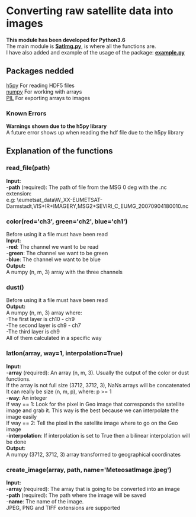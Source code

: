 # Converting raw satellite data into images
**This module has been developed for Python3.6**  
The main module is [**SatImg.py**](SatImg.py), is where all the functions are.  
I have also added and example of the usage of the package: [**example.py**](example.py)  
  
## Packages nedded
[h5py](http://www.h5py.org/)    For reading HDF5 files  
[numpy](http://www.numpy.org/)    For working with arrays  
[PIL](https://pillow.readthedocs.io/en/latest/)   For exporting arrays to images  
  
### Known Errors
**Warnings shown due to the h5py library**  
A future error shows up when reading the hdf file due to the h5py library  

## Explanation of the functions
### **read_file(path)**
**Input:**  
    -**path** (required): The path of file from the MSG 0 deg with the .nc extension:  
e.g:    \eumetsat_data\W_XX-EUMETSAT-Darmstadt,VIS+IR+IMAGERY,MSG2+SEVIRI_C_EUMG_20070904180010.nc  


### **color(red='ch3', green='ch2', blue='ch1')**
Before using it a file must have been read  
**Input:**  
    -**red**: The channel we want to be read  
    -**green**: The channel we want to be green  
    -**blue**: The channel we want to be blue  
**Output:**  
    A numpy (n, m, 3) array with the three channels  


### **dust()**
Before using it a file must have been read  
**Output:**  
    A numpy (n, m, 3) array where:  
    -The first layer is ch10 - ch9  
    -The second layer is ch9 - ch7  
    -The third layer is ch9  
    All of them calculated in a specific way  
    

### **latlon(array, way=1, interpolation=True)**
**Input:**  
    -**array** (required): An array (n, m, 3). Usually the output of the color or dust functions.  
    If the array is not full size (3712, 3712, 3), NaNs arrays will be concatenated  
    It can really be size (n, m, p), where: p >= 1  
    -**way**: An integer  
    If way == 1: Look for the pixel in Geo image that corresponds the satellite image and grab it. This way is the best because we can interpolate the image easily  
    If way == 2: Tell the pixel in the satellite image where to go on the Geo image  
    -**interpolation**: If interpolation is set to True then a bilinear interpolation will be done  
**Output:**  
    A numpy (3712, 3712, 3) array transformed to geographical coordinates  
 
 
### **create_image(array, path, name='MeteosatImage.jpeg')**
**Input:**  
    -**array** (required): The array that is going to be converted into an image  
    -**path** (required): The path where the image will be saved  
    -**name**: The name of the image.  
    JPEG, PNG and TIFF extensions are supported  
